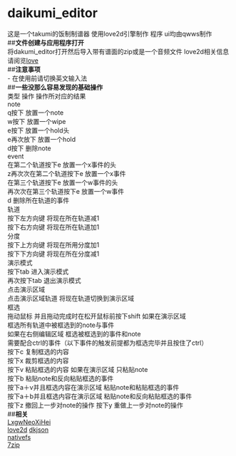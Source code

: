 # **daikumi_editor**  
这是一个takumi的饭制制谱器 使用love2d引擎制作 程序 ui均由qwws制作  
##**文件创建与应用程序打开**  
    将dakumi_editor打开然后导入带有谱面的zip或是一个音频文件
    love2d相关信息请阅览[love](https://love2d.org/)  
##**注意事项**  
    - 在使用前请切换英文输入法  
##**一些没那么容易发现的基础操作**   
  类型  操作 操作所对应的结果  
  note  
        q按下 放置一个note  
        w按下 放置一个wipe  
        e按下 放置一个hold头  
        e再次放下  放置一个hold  
        d按下 删除note  
  event  
        在第二个轨道按下e 放置一个x事件的头  
        z再次次在第二个轨道按下e 放置一个x事件  
        在第三个轨道按下e 放置一个w事件的头  
        再次次在第三个轨道按下e 放置一个w事件  
        d 删除所在轨道的事件  
  轨道  
        按下左方向键 将现在所在轨道减1  
        按下右方向键 将现在所在轨道加1  
  分度  
        按下上方向键 将现在所用分度加1  
        按下下方向键 将现在所在分度减1  
演示模式  
        按下tab     进入演示模式  
        再次按下tab 退出演示模式  
点击演示区域  
        点击演示区域轨道 将现在轨道切换到演示区域  
框选  
       拖动鼠标 并且拖动完成时在松开鼠标前按下shift 如果在演示区域  
                                                 框选所有轨道中被框选到的note与事件  
                                                 如果在右侧编辑区域 框选被框选到的事件和note  
需要配合ctrl的事件（以下事件的触发前提都为框选完毕并且按住了ctrl）  
       按下c    复制框选的内容  
       按下x    裁剪框选的内容  
       按下v    粘贴框选的内容 如果在演示区域 只粘贴note  
       按下b    粘贴note和反向粘贴框选的事件  
       按下a＋v并且框选内容在演示区域 粘贴note和粘贴框选的事件  
       按下a＋b并且框选内容在演示区域 粘贴note和反向粘贴框选的事件  
       按下z    撤回上一步对note的操作
       按下y    重做上一步对note的操作  
  ##**相关**  
  [LxgwNeoXiHei](https://github.com/lxgw/LxgwNeoXiHei)  
  [love2d](https://github.com/love2d/love) 
  [dkjson](https://github.com/LuaDist/dkjson)  
  [nativefs](https://github.com/zorggn/nativefs)  
  [7zip](https://github.com/ip7z/7zip)
  
